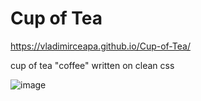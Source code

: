 # Cup of Tea

https://vladimirceapa.github.io/Cup-of-Tea/

cup of tea "coffee" written on clean css

![image](https://github.com/user-attachments/assets/861a54c4-3d6b-4861-9b3a-f7483c2131ab)

